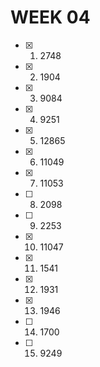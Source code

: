 # WEEK 04

- [x] 1. 2748
- [x] 2. 1904
- [x] 3. 9084
- [x] 4. 9251
- [x] 5. 12865
- [x] 6. 11049
- [x] 7. 11053
- [ ] 8. 2098
- [ ] 9. 2253
- [x] 10. 11047
- [x] 11. 1541
- [x] 12. 1931
- [x] 13. 1946
- [ ] 14. 1700
- [ ] 15. 9249
